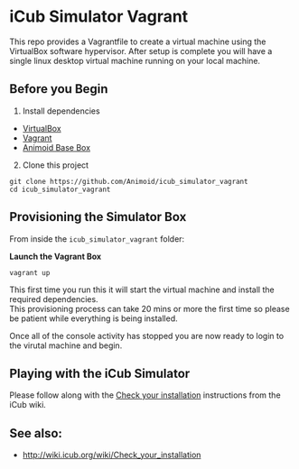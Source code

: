 # iCub Simulator Vagrant

This repo provides a Vagrantfile to create a virtual machine using the VirtualBox software hypervisor.
After setup is complete you will have a single linux desktop virtual machine running on your local machine.

## Before you Begin

1) Install dependencies

* [VirtualBox](https://www.virtualbox.org)
* [Vagrant](https://www.vagrantup.com)
* [Animoid Base Box](https://github.com/Animoid/base_box)

2) Clone this project

```
git clone https://github.com/Animoid/icub_simulator_vagrant
cd icub_simulator_vagrant
```

## Provisioning the Simulator Box

From inside the ```icub_simulator_vagrant``` folder:

**Launch the Vagrant Box**

```
vagrant up
```

This first time you run this it will start the virtual machine and install the required dependencies.  
This provisioning process can take 20 mins or more the first time so please be patient while everything is being installed.  

Once all of the console activity has stopped you are now ready to login to the virutal machine and begin.

## Playing with the iCub Simulator

Please follow along with the [Check your installation](http://wiki.icub.org/wiki/Check_your_installation) instructions from the iCub wiki.

## See also:

* http://wiki.icub.org/wiki/Check_your_installation
